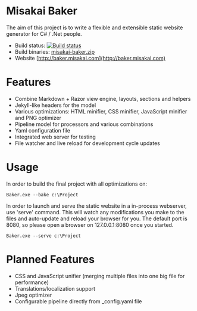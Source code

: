 Misakai Baker
=============

The aim of this project is to write a flexible and extensible static website generator for C# / .Net people.

* Build status: [![Build status](https://ci.appveyor.com/api/projects/status/h89p713jb1fkuthv?svg=true)](https://ci.appveyor.com/project/Kelindar/misakai-baker)
* Build binaries: [misakai-baker.zip](https://s3.amazonaws.com/app.misakai.com/public/Baker/bin/misakai-baker.zip)
* Website [http://baker.misakai.com](http://baker.misakai.com)


Features
========
* Combine Markdown + Razor view engine, layouts, sections and helpers
* Jekyll-like headers for the model
* Various optimizations: HTML minifier, CSS minifier, JavaScript minifier and PNG optimizer
* Pipeline model for processors and various combinations
* Yaml configuration file
* Integrated web server for testing
* File watcher and live reload for development cycle updates
 

Usage
=====

In order to build the final project with all optimizations on:

```
Baker.exe --bake c:\Project
```


In order to launch and serve the static website in a in-process webserver, use 'serve' command. This will watch any modifications you make to the files and auto-update and reload your browser for you. The default port is 8080, so please open a browser on 127.0.0.1:8080 once you started.

```
Baker.exe --serve c:\Project
```

Planned Features
================
* CSS and JavaScript unifier (merging multiple files into one big file for performance)
* Translations/localization support
* Jpeg optimizer
* Configurable pipeline directly from _config.yaml file
